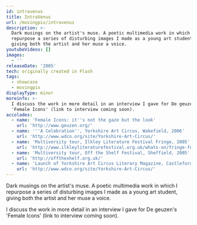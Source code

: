 ```yaml
---
id: intravenus
title: IntraVenus
url: /movingpix/intravenus
description: >-
  Dark musings on the artist's muse. A poetic multimedia work in which I
  repurpose a series of disturbing images I made as a young art student,
  giving both the artist and her muse a voice.
youtubeVideos: []
images:
  - ''
releaseDate: '2005'
tech: originally created in Flash
tags:
  - showcase
  - movingpix
displayType: minor
moreinfo: >-
  I discuss the work in more detail in an interview I gave for De geuzen's
  'Female Icons' (link to interview coming soon).
accolades:
  - name: 'Female Icons: it''s not the gaze but the look'
    url: 'http://www.geuzen.org/'
  - name: '''A Celebration'', Yorkshire Art Circus, Wakefield, 2006'
    url: 'http://www.wdco.org/site/Yorkshire-Art-Circus/'
  - name: 'Multiversity tour, Ilkley Literature Festival Fringe, 2005'
    url: 'http://www.ilkleyliteraturefestival.org.uk/whats-on/fringe-festival'
  - name: 'Multiversity tour, Off the Shelf Festival, Sheffield, 2005'
    url: 'http://offtheshelf.org.uk/'
  - name: 'Launch of Yorkshire Art Circus Literary Magazine, Castleford, 2005'
    url: 'http://www.wdco.org/site/Yorkshire-Art-Circus/'
---
```



Dark musings on the artist's muse. A poetic multimedia work in which I repurpose a series of disturbing images I made as a young art student, giving both the artist and her muse a voice.

I discuss the work in more detail in an interview I gave for De geuzen's 'Female Icons' (link to interview coming soon).
